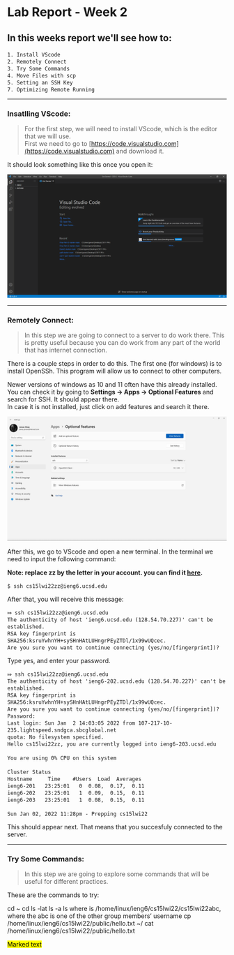# **Lab Report - Week 2**

## In this weeks report we'll see how to:

```
1. Install VScode
2. Remotely Connect
3. Try Some Commands
4. Move Files with scp
5. Setting an SSH Key
7. Optimizing Remote Running
``` 
---
### Insatlling VScode:
>For the first step, we will need to install VScode, which is the editor that we will use.  
First we need to go to [https://code.visualstudio.com](https://code.visualstudio.com) and download it.

It should look something like this once you open it:

![Image](Get_Started.png)

 ---
### Remotely Connect:  
  
>In this step we are going to connect to a server to do 
work there. This is pretty useful because you can do work from any part of the world that has internet connection.  

There is a couple steps in order to do this. The first one (for windows) is to install OpenSSh. This program will allow us to connect to other computers.

 Newer versions of windows as 10 and 11 often have this already installed. You can check it by going to **Settings → Apps → Optional Features** and search for SSH. It should appear there.  
In case it is not installed, just click on add features and search it there.

![Image](ssh.png)

After this, we go to VScode and open a new terminal. In the terminal we need to input the following command:

**Note: replace zz by the letter in your account. you can find it [here](https://sdacs.ucsd.edu/~icc/index.php).**

    $ ssh cs15lwi22zz@ieng6.ucsd.edu

After that, you will receive this message:

    ⤇ ssh cs15lwi22zz@ieng6.ucsd.edu
    The authenticity of host 'ieng6.ucsd.edu (128.54.70.227)' can't be established.
    RSA key fingerprint is SHA256:ksruYwhnYH+sySHnHAtLUHngrPEyZTDl/1x99wUQcec.
    Are you sure you want to continue connecting (yes/no/[fingerprint])? 
Type yes, and enter your password. 

```
⤇ ssh cs15lwi22zz@ieng6.ucsd.edu
The authenticity of host 'ieng6-202.ucsd.edu (128.54.70.227)' can't be established.
RSA key fingerprint is SHA256:ksruYwhnYH+sySHnHAtLUHngrPEyZTDl/1x99wUQcec.
Are you sure you want to continue connecting (yes/no/[fingerprint])? 
Password: 
Last login: Sun Jan  2 14:03:05 2022 from 107-217-10-235.lightspeed.sndgca.sbcglobal.net
quota: No filesystem specified.
Hello cs15lwi22zz, you are currently logged into ieng6-203.ucsd.edu

You are using 0% CPU on this system

Cluster Status 
Hostname     Time    #Users  Load  Averages  
ieng6-201   23:25:01   0  0.08,  0.17,  0.11
ieng6-202   23:25:01   1  0.09,  0.15,  0.11
ieng6-203   23:25:01   1  0.08,  0.15,  0.11

Sun Jan 02, 2022 11:28pm - Prepping cs15lwi22
```
This should appear next. That means that you succesfuly connected to the server.

---
### Try Some Commands:
> In this step we are going to explore some commands that will be useful for different practices.

These are the commands to try:

cd ~
cd
ls -lat
ls -a
ls <directory> where <directory> is /home/linux/ieng6/cs15lwi22/cs15lwi22abc, where the abc is one of the other group members’ username
cp /home/linux/ieng6/cs15lwi22/public/hello.txt ~/
cat /home/linux/ieng6/cs15lwi22/public/hello.txt

<mark>Marked text</mark>

